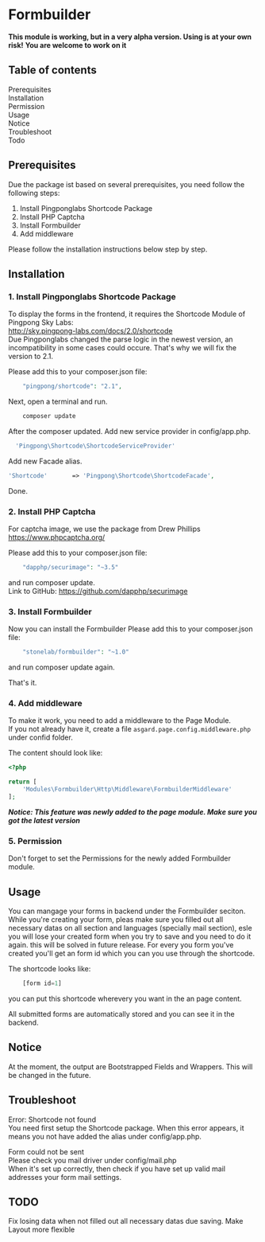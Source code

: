 # Formbuilder

**This module is working, but in a very alpha version. Using is at your own risk!**
**You are welcome to work on it**

## Table of contents

Prerequisites  
Installation  
Permission  
Usage  
Notice  
Troubleshoot  
Todo  

## Prerequisites

Due the package ist based on several prerequisites, you need follow the following steps:
1. Install Pingponglabs Shortcode Package
2. Install PHP Captcha
3. Install Formbuilder
4. Add middleware

Please follow the installation instructions below step by step.

## Installation

### 1. Install Pingponglabs Shortcode Package

To display the forms in the frontend, it requires the Shortcode Module of Pingpong Sky Labs:  
http://sky.pingpong-labs.com/docs/2.0/shortcode  
Due Pingponglabs changed the parse logic in the newest version, an incompatibility in some cases could occure.
That's why we will fix the version to 2.1.

Please add this to your composer.json file:
```php
    "pingpong/shortcode": "2.1",
```

Next, open a terminal and run.
```php
    composer update 
```

After the composer updated. Add new service provider in config/app.php.
```php
  'Pingpong\Shortcode\ShortcodeServiceProvider'
```

Add new Facade alias.
```php
'Shortcode'       => 'Pingpong\Shortcode\ShortcodeFacade',
```
Done.

### 2. Install PHP Captcha

For captcha image, we use the package from Drew Phillips https://www.phpcaptcha.org/

Please add this to your composer.json file:
```php
    "dapphp/securimage": "~3.5"
```

and run composer update.  
Link to GitHub: https://github.com/dapphp/securimage

### 3. Install Formbuilder 

Now you can install the Formbuilder
Please add this to your composer.json file:
```php    
    "stonelab/formbuilder": "~1.0"
```
and run composer update again.

That's it.

### 4. Add middleware

To make it work, you need to add a middleware to the Page Module.  
If you not already have it, create a file `asgard.page.config.middleware.php` under confid folder.  

The content should look like:
```php
<?php

return [
    'Modules\Formbuilder\Http\Middleware\FormbuilderMiddleware'
];
```

***Notice: This feature was newly added to the page module. Make sure you got the latest version***


### 5. Permission
Don't forget to set the Permissions for the newly added Formbuilder module.

## Usage

You can mangage your forms in backend under the Formbuilder seciton.
While you're creating your form, pleas make sure you filled out all necessary datas on all section and languages (specially mail section), esle you will lose your created form when you try to save and you need to do it again. this will be solved in future release.
For every you form you've created you'll get an form id which you can you use through the shortcode.

The shortcode looks like:
```php  
    [form id=1]
```

you can put this shortcode wherevery you want in the an page content.

All submitted forms are automatically stored and you can see it in the backend.

## Notice
At the moment, the output are Bootstrapped Fields and Wrappers. This will be changed in the future.

## Troubleshoot
Error: Shortcode not found  
You need first setup the Shortcode package. When this error appears, it means you not have added the alias under config/app.php.

Form could not be sent  
Please check you mail driver under config/mail.php  
When it's set up correctly, then check if you have set up valid mail addresses your form mail settings.

## TODO
Fix losing data when not filled out all necessary datas due saving.
Make Layout more flexible